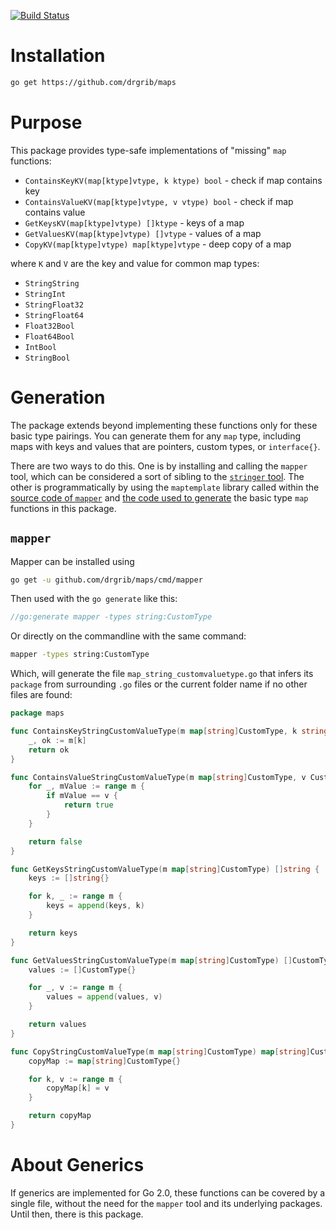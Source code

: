 [![Build Status](https://travis-ci.com/drgrib/maps.svg?branch=master)](https://travis-ci.com/drgrib/maps)

# Installation

``` bash
go get https://github.com/drgrib/maps
```

# Purpose
This package provides type-safe implementations of "missing" `map` functions:

- `ContainsKeyKV(map[ktype]vtype, k ktype) bool` - check if map contains key
- `ContainsValueKV(map[ktype]vtype, v vtype) bool` - check if map contains value
- `GetKeysKV(map[ktype]vtype) []ktype` - keys of a map
- `GetValuesKV(map[ktype]vtype) []vtype` - values of a map
- `CopyKV(map[ktype]vtype) map[ktype]vtype` - deep copy of a map

where `K` and `V` are the key and value for common map types:

- `StringString`
- `StringInt`
- `StringFloat32`
- `StringFloat64`
- `Float32Bool`
- `Float64Bool`
- `IntBool`
- `StringBool`

# Generation
The package extends beyond implementing these functions only for these basic type pairings. You can generate them for any `map` type, including maps with keys and values that are pointers, custom types, or `interface{}`.

There are two ways to do this. One is by installing and calling the `mapper` tool, which can be considered a sort of sibling to the [`stringer` tool](https://godoc.org/golang.org/x/tools/cmd/stringer). The other is programmatically by using the `maptemplate` library called within the [source code of `mapper`](https://github.com/drgrib/maps/blob/master/cmd/mapper/mapper.go) and [the code used to generate](https://github.com/drgrib/maps/blob/master/generate/main.go) the basic type `map` functions in this package.

## `mapper`

Mapper can be installed using

``` bash
go get -u github.com/drgrib/maps/cmd/mapper
```

Then used with the `go generate` like this:

``` go
//go:generate mapper -types string:CustomType
```

Or directly on the commandline with the same command:

``` bash
mapper -types string:CustomType
```

Which, will generate the file `map_string_customvaluetype.go` that infers its `package` from surrounding `.go` files or the current folder name if no other files are found:

``` go
package maps

func ContainsKeyStringCustomValueType(m map[string]CustomType, k string) bool {
	_, ok := m[k]
	return ok
}

func ContainsValueStringCustomValueType(m map[string]CustomType, v CustomType) bool {
	for _, mValue := range m {
		if mValue == v {
			return true
		}
	}

	return false
}

func GetKeysStringCustomValueType(m map[string]CustomType) []string {
	keys := []string{}

	for k, _ := range m {
		keys = append(keys, k)
	}

	return keys
}

func GetValuesStringCustomValueType(m map[string]CustomType) []CustomType {
	values := []CustomType{}

	for _, v := range m {
		values = append(values, v)
	}

	return values
}

func CopyStringCustomValueType(m map[string]CustomType) map[string]CustomType {
	copyMap := map[string]CustomType{}

	for k, v := range m {
		copyMap[k] = v
	}

	return copyMap
}
```

# About Generics
If generics are implemented for Go 2.0, these functions can be covered by a single file, without the need for the `mapper` tool and its underlying packages. Until then, there is this package.